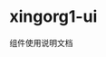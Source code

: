 <!--
 * @Author: @Guojufeng
 * @Date: 2020-11-01 19:45:30
 * @LastEditors: @Guojufeng
 * @LastEditTime: 2020-11-01 19:54:43
 * @FilePath: /Users/guojufeng/Documents/GitHub/xingorg1-ui/docs/index.md
-->
# xingorg1-ui
组件使用说明文档